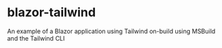 # blazor-tailwind
An example of a Blazor application using Tailwind on-build using MSBuild and the Tailwind CLI

